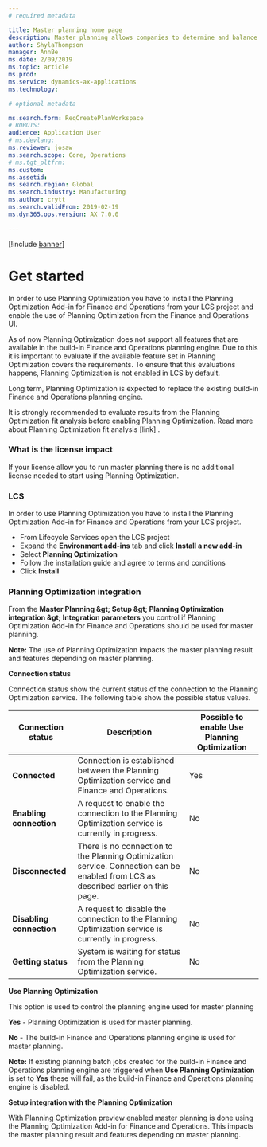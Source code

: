 ```yaml
---
# required metadata

title: Master planning home page
description: Master planning allows companies to determine and balance the future need for raw materials and capacity to meet company goals. 
author: ShylaThompson
manager: AnnBe
ms.date: 2/09/2019
ms.topic: article
ms.prod: 
ms.service: dynamics-ax-applications
ms.technology: 

# optional metadata

ms.search.form: ReqCreatePlanWorkspace
# ROBOTS: 
audience: Application User
# ms.devlang: 
ms.reviewer: josaw
ms.search.scope: Core, Operations
# ms.tgt_pltfrm: 
ms.custom: 
ms.assetid: 
ms.search.region: Global
ms.search.industry: Manufacturing
ms.author: crytt
ms.search.validFrom: 2019-02-19
ms.dyn365.ops.version: AX 7.0.0

---
```


[!include [banner](../includes/preview-banner.md)]

# Get started

In order to use Planning Optimization you have to install the Planning Optimization Add-in for Finance and Operations from your LCS project and enable the use of Planning Optimization from the Finance and Operations UI.

As of now Planning Optimization does not support all features that are available in the build-in Finance and Operations planning engine. Due to this it is important to evaluate if the available feature set in Planning Optimization covers the requirements. To ensure that this evaluations happens, Planning Optimization is not enabled in LCS by default.

Long term, Planning Optimization is expected to replace the existing build-in Finance and Operations planning engine.

It is strongly recommended to evaluate results from the Planning Optimization fit analysis before enabling Planning Optimization. Read more about Planning Optimization fit analysis [link] .

### What is the license impact

If your license allow you to run master planning there is no additional license needed to start using Planning Optimization.

### LCS

In order to use Planning Optimization you have to install the Planning Optimization Add-in for Finance and Operations from your LCS project.

- From Lifecycle Services open the LCS project
- Expand the **Environment add-ins** tab and click **Install a new add-in**
- Select **Planning Optimization**
- Follow the installation guide and agree to terms and conditions
- Click **Install**

### Planning Optimization integration

From the **Master Planning \&gt; Setup \&gt; Planning Optimization integration \&gt; Integration parameters** you control if Planning Optimization Add-in for Finance and Operations should be used for master planning.

**Note:** The use of Planning Optimization impacts the master planning result and features depending on master planning.

**Connection status**

Connection status show the current status of the connection to the Planning Optimization service. The following table show the possible status values.

| Connection status | Description | Possible to enable Use Planning Optimization |
| --- | --- | --- |
| **Connected** | Connection is established between the Planning Optimization service and Finance and Operations. | Yes |
| **Enabling connection** | A request to enable the connection to the Planning Optimization service is currently in progress. | No |
| **Disconnected** | There is no connection to the Planning Optimization service. Connection can be enabled from LCS as described earlier on this page. | No |
| **Disabling connection** | A request to disable the connection to the Planning Optimization service is currently in progress. | No |
| **Getting status** | System is waiting for status from the Planning Optimization service. | No |

**Use Planning Optimization**

This option is used to control the planning engine used for master planning

**Yes** - Planning Optimization is used for master planning.

**No** - The build-in Finance and Operations planning engine is used for master planning.

**Note:** If existing planning batch jobs created for the build-in Finance and Operations planning engine are triggered when **Use Planning Optimization** is set to **Yes** these will fail, as the build-in Finance and Operations planning engine is disabled.

**Setup integration with the Planning Optimization**

With Planning Optimization preview enabled master planning is done using the Planning Optimization Add-in for Finance and Operations. This impacts the master planning result and features depending on master planning.
